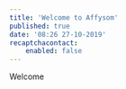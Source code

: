 ```yaml
---
title: 'Welcome to Affysom'
published: true
date: '08:26 27-10-2019'
recaptchacontact:
    enabled: false
---
```


Welcome